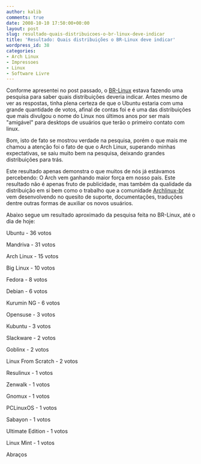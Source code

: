 ```yaml
---
author: kalib
comments: true
date: 2008-10-10 17:50:00+00:00
layout: post
slug: resultado-quais-distribuicoes-o-br-linux-deve-indicar
title: 'Resultado: Quais distribuições o BR-Linux deve indicar'
wordpress_id: 38
categories:
- Arch Linux
- Impressoes
- Linux
- Software Livre
---
```


Conforme apresentei no post passado, o [BR-Linux](http://br-linux.org/2008/ajude-a-escolher-que-distribuicoes-o-br-linux-deve-recomendar/) estava fazendo uma pesquisa para saber quais distribuições deveria indicar. Antes mesmo de ver as respostas, tinha plena certeza de que o Ubuntu estaria com uma grande quantidade de votos, afinal de contas foi e é uma das distribuições que mais divulgou o nome do Linux nos últimos anos por ser mais "amigável" para desktops de usuários que terão o primeiro contato com linux.




Bom, isto de fato se mostrou verdade na pesquisa, porém o que mais me chamou a atenção foi o fato de que o Arch Linux, superando minhas expectativas, se saiu muito bem na pesquisa, deixando grandes distribuições para trás.




Este resultado apenas demonstra o que muitos de nós já estávamos percebendo: O Arch vem ganhando maior força em nosso país. Este resultado não é apenas fruto de publicidade, mas também da qualidade da distribuição em si bem como o trabalho que a comunidade [Archlinux-br](http://archlinux-br.org/) vem desenvolvendo no quesito de suporte, documentações, traduções dentre outras formas de auxiliar os novos usuários.




Abaixo segue um resultado aproximado da pesquisa feita no BR-Linux, até o dia de hoje:




Ubuntu - 36 votos  

Mandriva - 31 votos  

Arch Linux - 15 votos




Big Linux - 10 votos  

Fedora - 8 votos  

Debian - 6 votos  

Kurumin NG - 6 votos  

Opensuse - 3 votos  

Kubuntu - 3 votos  

Slackware - 2 votos  

Goblinx - 2 votos  

Linux From Scratch - 2 votos  

Resulinux - 1 votos  

Zenwalk - 1 votos  

Gnomux - 1 votos  

PCLinuxOS - 1 votos  

Sabayon - 1 votos  

Ultimate Edition - 1 votos  

Linux Mint - 1 votos




Abraços